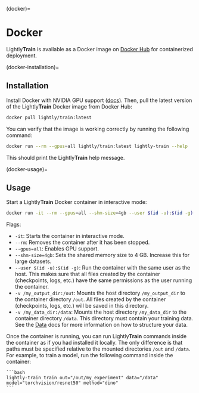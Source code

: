 (docker)=

# Docker

Lightly**Train** is available as a Docker image on [Docker Hub](https://hub.docker.com/r/lightly/train)
for containerized deployment.

(docker-installation)=

## Installation

Install Docker with NVIDIA GPU support ([docs](https://docs.lightly.ai/docs/lightly-worker-installation-guide#install-docker-optionally-with-gpu-support)).
Then, pull the latest version of the Lightly**Train** Docker image from Docker Hub:

```bash
docker pull lightly/train:latest
```

You can verify that the image is working correctly by running the following command:

```bash
docker run --rm --gpus=all lightly/train:latest lightly-train --help
```

This should print the Lightly**Train** help message.

(docker-usage)=

## Usage

Start a Lightly**Train** Docker container in interactive mode:

```bash
docker run -it --rm --gpus=all --shm-size=4gb --user $(id -u):$(id -g) -v /my_output_dir:/out -v /my_data_dir:/data lightly/train:latest
```

Flags:

- `-it`: Starts the container in interactive mode.
- `--rm`: Removes the container after it has been stopped.
- `--gpus=all`: Enables GPU support.
- `--shm-size=4gb`: Sets the shared memory size to 4 GB. Increase this for large datasets.
- `--user $(id -u):$(id -g)`: Run the container with the same user as the host. This
  makes sure that all files created by the container (checkpoints, logs, etc.) have
  the same permissions as the user running the container.
- `-v /my_output_dir:/out`: Mounts the host directory `/my_output_dir` to the container
  directory `/out`. All files created by the container (checkpoints, logs, etc.) will
  be saved in this directory.
- `-v /my_data_dir:/data`: Mounts the host directory `/my_data_dir` to the container
  directory `/data`. This directory must contain your training data. See the
  [Data](#train-data) docs for more information on how to structure your data.

Once the container is running, you can run Lightly**Train** commands inside the container
as if you had installed it locally. The only difference is that paths must be specified
relative to the mounted directories `/out` and `/data`. For example, to train a model,
run the following command inside the container:

````{tab} Command Line
```bash
lightly-train train out="/out/my_experiment" data="/data" model="torchvision/resnet50" method="dino"
```
````
